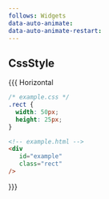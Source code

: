 ```yaml
---
follows: Widgets
data-auto-animate:
data-auto-animate-restart:
---
```


## CssStyle

{{{ Horizontal

```css 0 [css]
/* example.css */
.rect {
  width: 50px;
  height: 25px;
}
```

```html 0 [html]
<!-- example.html -->
<div
   id="example"
   class="rect"
/>
```

}}}
